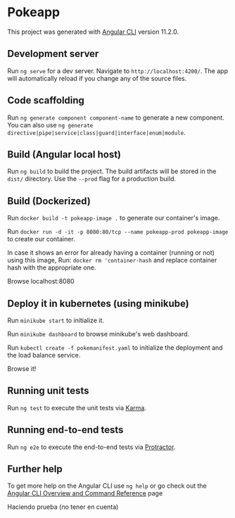 # Pokeapp

This project was generated with [Angular CLI](https://github.com/angular/angular-cli) version 11.2.0.

## Development server

Run `ng serve` for a dev server. Navigate to `http://localhost:4200/`. The app will automatically reload if you change any of the source files.

## Code scaffolding

Run `ng generate component component-name` to generate a new component. You can also use `ng generate directive|pipe|service|class|guard|interface|enum|module`.

## Build (Angular local host)

Run `ng build` to build the project. The build artifacts will be stored in the `dist/` directory. Use the `--prod` flag for a production build.

## Build (Dockerized)

Run `docker build -t pokeapp-image .` to generate our container's image.

Run `docker run -d -it -p 8080:80/tcp --name pokeapp-prod pokeapp-image` to create our container.

In case it shows an error for already having a container (running or not) using this image, Run:
  `docker rm 'container-hash` and replace container hash with the appropriate one. 

Browse localhost:8080

## Deploy it in kubernetes (using minikube)

Run `minikube start` to initialize it.

Run `minikube dashboard` to browse minikube's web dashboard.

Run `kubectl create -f pokemanifest.yaml` to initialize the deployment and the load balance service.

Browse it!

## Running unit tests

Run `ng test` to execute the unit tests via [Karma](https://karma-runner.github.io).

## Running end-to-end tests

Run `ng e2e` to execute the end-to-end tests via [Protractor](http://www.protractortest.org/).

## Further help

To get more help on the Angular CLI use `ng help` or go check out the [Angular CLI Overview and Command Reference](https://angular.io/cli) page


Haciendo prueba (no tener en cuenta)
